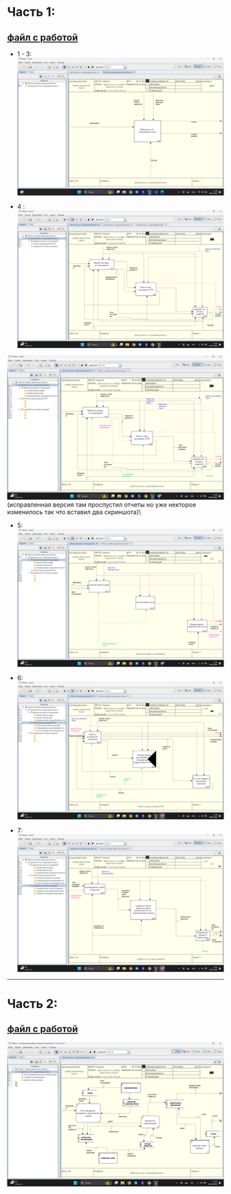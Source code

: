 # Часть 1:
## [файл с работой](Контрольная%20работа%20Суворов%20Роман%20ивт%202.1.rsf)

- 1 - 3:
![](images/image.png)

- 4 :
![](images/image-1.png)

![](images/image-4.png)
(исправленная версия там проспустил отчеты но уже некторое изменилось так что вставил два скриншота)\

- 5:
![](images/image-3.png)

- 6:
![](images/image-5.png)

- 7:
![](images/image-6.png)

---
# Часть 2:
## [файл с работой](Контрольная%20работа%20Суворов%20Роман%20ивт%202.1%20часть%202.rsf)

![](images/image-7.png)